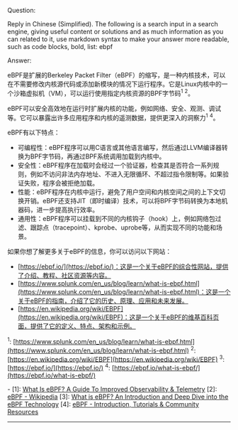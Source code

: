 Question:

Reply in Chinese (Simplified).
The following is a search input in a search engine, giving useful content or solutions and as much information as you can related to it, use markdown syntax to make your answer more readable, such as code blocks, bold, list:
ebpf

Answer:

eBPF是扩展的Berkeley Packet Filter（eBPF）的缩写，是一种内核技术，可以在不需要修改内核源代码或添加新模块的情况下运行程序。它是Linux内核中的一个沙箱虚拟机（VM），可以运行使用指定内核资源的BPF字节码<sup>1</sup> <sup>2</sup>。

eBPF可以安全高效地在运行时扩展内核的功能，例如网络、安全、观测、调试等。它可以暴露出许多应用程序和内核的遥测数据，提供更深入的洞察力<sup>1</sup> <sup>4</sup>。

eBPF有以下特点：

- 可编程性：eBPF程序可以用C语言或其他语言编写，然后通过LLVM编译器转换为BPF字节码，再通过BPF系统调用加载到内核中。
- 安全性：eBPF程序在加载时会经过一个验证器，检查其是否符合一系列规则，例如不访问非法内存地址、不进入无限循环、不超过指令限制等。如果验证失败，程序会被拒绝加载。
- 性能：eBPF程序在内核中运行，避免了用户空间和内核空间之间的上下文切换开销。eBPF还支持JIT（即时编译）技术，可以将BPF字节码转换为本地机器码，进一步提高执行效率。
- 通用性：eBPF程序可以挂载到不同的内核钩子（hook）上，例如网络包过滤、跟踪点（tracepoint）、kprobe、uprobe等，从而实现不同的功能和场景。

如果你想了解更多关于eBPF的信息，你可以访问以下网站：

- [https://ebpf.io/](https://ebpf.io/)：这是一个关于eBPF的综合性网站，提供了介绍、教程、社区资源等内容。
- [https://www.splunk.com/en_us/blog/learn/what-is-ebpf.html](https://www.splunk.com/en_us/blog/learn/what-is-ebpf.html)：这是一个关于eBPF的指南，介绍了它的历史、原理、应用和未来发展。
- [https://en.wikipedia.org/wiki/EBPF](https://en.wikipedia.org/wiki/EBPF)：这是一个关于eBPF的维基百科页面，提供了它的定义、特点、架构和示例。

<sup>1</sup>: [https://www.splunk.com/en_us/blog/learn/what-is-ebpf.html](https://www.splunk.com/en_us/blog/learn/what-is-ebpf.html)
<sup>2</sup>: [https://en.wikipedia.org/wiki/EBPF](https://en.wikipedia.org/wiki/EBPF)
<sup>3</sup>: [https://ebpf.io/](https://ebpf.io/)
<sup>4</sup>: [https://ebpf.io/what-is-ebpf/](https://ebpf.io/what-is-ebpf/)

\-
\[1]: [What Is eBPF? A Guide To Improved Observability & Telemetry](https://www.splunk.com/en_us/blog/learn/what-is-ebpf.html)
\[2]: [eBPF - Wikipedia](https://en.wikipedia.org/wiki/EBPF)
\[3]: [What is eBPF? An Introduction and Deep Dive into the eBPF Technology](https://ebpf.io/what-is-ebpf/)
\[4]: [eBPF - Introduction, Tutorials & Community Resources](https://ebpf.io/)

<hr/>

